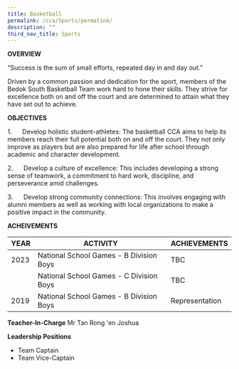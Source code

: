 ```yaml
---
title: Basketball
permalink: /cca/Sports/permalink/
description: ""
third_nav_title: Sports
---
```

**OVERVIEW**

“Success is the sum of small efforts, repeated day in and day out.”

Driven by a common passion and dedication for the sport, members of the Bedok South Basketball Team work hard to hone their skills. They strive for excellence both on and off the court and are determined to attain what they have set out to achieve.

**OBJECTIVES**

1.      Develop holistic student-athletes: The basketball CCA aims to help its members reach their full potential both on and off the court. They not only improve as players but are also prepared for life after school through academic and character development.

2.      Develop a culture of excellence: This includes developing a strong sense of teamwork, a commitment to hard work, discipline, and perseverance amid challenges.

3.      Develop strong community connections: This involves engaging with alumni members as well as working with local organizations to make a positive impact in the community.

**ACHEIVEMENTS**


| YEAR | ACTIVITY | ACHIEVEMENTS |
| -------- | -------- | -------- |
| 2023     |  National School Games - B Division Boys  | TBC     |
|               |  National School Games - C Division Boys  | TBC     |
|  2019     |  National School Games - B Division Boys  | Representation     |



**Teacher-In-Charge**
Mr Tan Rong 'en Joshua


**Leadership Positions**
* Team Captain
* Team Vice-Captain